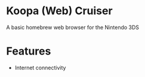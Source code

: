 # Koopa (Web) Cruiser
A basic homebrew web browser for the Nintendo 3DS

# Features
- Internet connectivity
